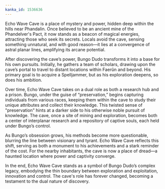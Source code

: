 ```yaml
---
kanka_id: 1536636
---
```


Echo Wave Cave is a place of mystery and power, hidden deep within the hills near Phandalin. Once believed to be an ancient mine of the Phandelver's Pact, it now stands as a beacon of magical energies, attracting those who seek its secrets. Locals avoid the cave, sensing something unnatural, and with good reason—it lies at a convergence of astral planar lines, amplifying its arcane potential.

After discovering the cave’s power, Bungo Dudo transforms it into a base for his own pursuits. Initially, he gathers a team of scholars, drawing upon the cave’s portal to travel to distant locations within Faerûn and beyond. His primary goal is to acquire a Spelljammer, but as his exploration deepens, so does his ambition.

Over time, Echo Wave Cave takes on a dual role as both a research hub and a prison. Bungo, under the guise of “preservation,” begins capturing individuals from various races, keeping them within the cave to study their unique attributes and collect their knowledge. This twisted sense of "preservation" hints at a darker side to his otherwise noble pursuit of knowledge. The cave, once a site of mining and exploration, becomes both a center of interplanar research and a repository of captive souls, each held under Bungo’s control.

As Bungo’s obsession grows, his methods become more questionable, blurring the line between visionary and tyrant. Echo Wave Cave reflects this shift, serving as both a monument to his achievements and a stark reminder of the cost. For the nearby inhabitants, the cave is now a place of dread—a haunted location where power and captivity converge.

In the end, Echo Wave Cave stands as a symbol of Bungo Dudo’s complex legacy, embodying the thin boundary between exploration and exploitation, innovation and control. The cave's role has forever changed, becoming a testament to the dual nature of discovery.